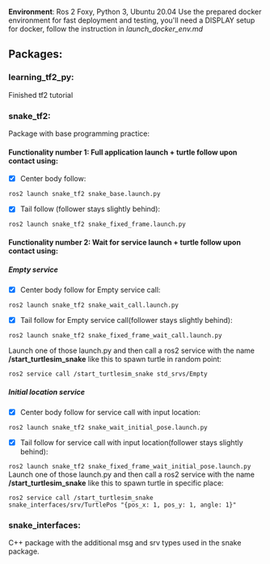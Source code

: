 **Environment**: Ros 2 Foxy, Python 3, Ubuntu 20.04
Use the prepared docker environment for fast deployment and testing, you'll need a DISPLAY setup for docker, follow the instruction in *launch_docker_env.md*

## Packages:

### learning_tf2_py: 
Finished tf2 tutorial

### snake_tf2: 
Package with base programming practice: 

#### Functionality number 1: Full application launch + turtle follow upon contact using:

- [x] Center body follow:

```ros2 launch snake_tf2 snake_base.launch.py ```

- [x] Tail follow (follower stays slightly behind):

```ros2 launch snake_tf2 snake_fixed_frame.launch.py ```
  
#### Functionality number 2: Wait for service launch + turtle follow upon contact using:

##### Empty service

- [x] Center body follow for Empty service call:

```ros2 launch snake_tf2 snake_wait_call.launch.py ```

- [x] Tail follow for Empty service call(follower stays slightly behind):

```ros2 launch snake_tf2 snake_fixed_frame_wait_call.launch.py ``` 


Launch one of those launch.py and then call a ros2 service with the name **/start_turtlesim_snake** like this to spawn turtle in random point:

```ros2 service call /start_turtlesim_snake std_srvs/Empty ```

##### Initial location service

- [x] Center body follow for service call with input location:

```ros2 launch snake_tf2 snake_wait_initial_pose.launch.py ``` 

- [x] Tail follow for service call with input location(follower stays slightly behind):

```ros2 launch snake_tf2 snake_fixed_frame_wait_initial_pose.launch.py ``` 
Launch one of those launch.py and then call a ros2 service with the name **/start_turtlesim_snake** like this to spawn turtle in specific place:

```ros2 service call /start_turtlesim_snake snake_interfaces/srv/TurtlePos "{pos_x: 1, pos_y: 1, angle: 1}"```

### snake_interfaces: 
C++ package with the additional msg and srv types used in the snake package.

